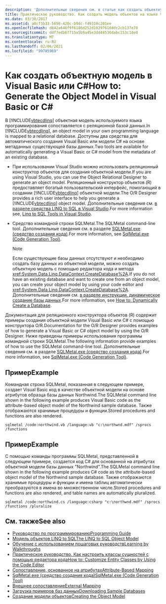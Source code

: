 ```yaml
---
description: 'Дополнительные сведения см. в статье как создать объектную модель в Visual Basic или C. #'
title: Практическое руководство. Как создать модель объектов на языке Visual Basic или C#
ms.date: 03/30/2017
ms.assetid: a0c73b33-5650-420c-b9dc-f49310c201ee
ms.openlocfilehash: d842a646f9f6186d252d10297618ddc2cb137e70
ms.sourcegitcommit: ddf7edb67715a5b9a45e3dd44536dabc153c1de0
ms.translationtype: MT
ms.contentlocale: ru-RU
ms.lasthandoff: 02/06/2021
ms.locfileid: "99785969"
---
```

# <a name="how-to-generate-the-object-model-in-visual-basic-or-c"></a><span data-ttu-id="a186c-103">Как создать объектную модель в Visual Basic или C\#</span><span class="sxs-lookup"><span data-stu-id="a186c-103">How to: Generate the Object Model in Visual Basic or C\#</span></span>

<span data-ttu-id="a186c-104">В [!INCLUDE[vbtecdlinq](../../../../../../includes/vbtecdlinq-md.md)] объектная модель используемого языка программирования сопоставляется с реляционной базой данных.</span><span class="sxs-lookup"><span data-stu-id="a186c-104">In [!INCLUDE[vbtecdlinq](../../../../../../includes/vbtecdlinq-md.md)], an object model in your own programming language is mapped to a relational database.</span></span> <span data-ttu-id="a186c-105">Доступны два средства для автоматического создания Visual Basic или модели C# на основе метаданных существующей базы данных.</span><span class="sxs-lookup"><span data-stu-id="a186c-105">Two tools are available for automatically generating a Visual Basic or C# model from the metadata of an existing database.</span></span>  
  
- <span data-ttu-id="a186c-106">При использовании Visual Studio можно использовать реляционный конструктор объектов для создания объектной модели.</span><span class="sxs-lookup"><span data-stu-id="a186c-106">If you are using Visual Studio, you can use the Object Relational Designer to generate an object model.</span></span> <span data-ttu-id="a186c-107">Реляционный конструктор объектов (R) предоставляет богатый пользовательский интерфейс, помогающий в создании [!INCLUDE[vbtecdlinq](../../../../../../includes/vbtecdlinq-md.md)] объектной модели.</span><span class="sxs-lookup"><span data-stu-id="a186c-107">The O/R Designer provides a rich user interface to help you generate a [!INCLUDE[vbtecdlinq](../../../../../../includes/vbtecdlinq-md.md)] object model.</span></span> <span data-ttu-id="a186c-108">Дополнительные сведения см. [в разделе средства LINQ to SQL в Visual Studio](/visualstudio/data-tools/linq-to-sql-tools-in-visual-studio2).</span><span class="sxs-lookup"><span data-stu-id="a186c-108">For more information see, [Linq to SQL Tools in Visual Studio](/visualstudio/data-tools/linq-to-sql-tools-in-visual-studio2).</span></span>
  
- <span data-ttu-id="a186c-109">Средство командной строки SQLMetal.</span><span class="sxs-lookup"><span data-stu-id="a186c-109">The SQLMetal command-line tool.</span></span> <span data-ttu-id="a186c-110">Дополнительные сведения см. в разделе [SQLMetal.exe (средство создания кода)](../../../../tools/sqlmetal-exe-code-generation-tool.md).</span><span class="sxs-lookup"><span data-stu-id="a186c-110">For more information, see [SqlMetal.exe (Code Generation Tool)](../../../../tools/sqlmetal-exe-code-generation-tool.md).</span></span>  
  
    > [!NOTE]
    > <span data-ttu-id="a186c-111">Если существующие базы данных отсутствуют и необходимо создать базу данных из объектной модели, можно создать объектную модель с помощью редактора кода и метода <xref:System.Data.Linq.DataContext.CreateDatabase%2A>.</span><span class="sxs-lookup"><span data-stu-id="a186c-111">If you do not have an existing database and want to create one from an object model, you can create your object model by using your code editor and <xref:System.Data.Linq.DataContext.CreateDatabase%2A>.</span></span> <span data-ttu-id="a186c-112">Дополнительные сведения см. [в разделе инструкции. динамическое создание базы данных](how-to-dynamically-create-a-database.md).</span><span class="sxs-lookup"><span data-stu-id="a186c-112">For more information, see [How to: Dynamically Create a Database](how-to-dynamically-create-a-database.md).</span></span>  
  
 <span data-ttu-id="a186c-113">Документация для реляционного конструктора объектов (R) содержит примеры создания объектной модели Visual Basic или C# с помощью конструктора O/R.</span><span class="sxs-lookup"><span data-stu-id="a186c-113">Documentation for the O/R Designer provides examples of how to generate a Visual Basic or C# object model by using the O/R Designer.</span></span> <span data-ttu-id="a186c-114">Ниже приведены примеры использования программы командной строки SQLMetal.</span><span class="sxs-lookup"><span data-stu-id="a186c-114">The following information provide examples of how to use the SQLMetal command-line tool.</span></span> <span data-ttu-id="a186c-115">Дополнительные сведения см. в разделе [SQLMetal.exe (средство создания кода)](../../../../tools/sqlmetal-exe-code-generation-tool.md).</span><span class="sxs-lookup"><span data-stu-id="a186c-115">For more information, see [SqlMetal.exe (Code Generation Tool)](../../../../tools/sqlmetal-exe-code-generation-tool.md).</span></span>  
  
## <a name="example"></a><span data-ttu-id="a186c-116">Пример</span><span class="sxs-lookup"><span data-stu-id="a186c-116">Example</span></span>  

 <span data-ttu-id="a186c-117">Командная строка SQLMetal, показанная в следующем примере, создает Visual Basic код в качестве объектной модели на основе атрибутов образца базы данных Northwind.</span><span class="sxs-lookup"><span data-stu-id="a186c-117">The SQLMetal command line shown in the following example produces Visual Basic code as the attribute-based object model of the Northwind sample database.</span></span> <span data-ttu-id="a186c-118">Также отображаются хранимые процедуры и функции.</span><span class="sxs-lookup"><span data-stu-id="a186c-118">Stored procedures and functions are also rendered.</span></span>  
  
```console  
sqlmetal /code:northwind.vb /language:vb "c:\northwnd.mdf" /sprocs /functions  
```  
  
## <a name="example"></a><span data-ttu-id="a186c-119">Пример</span><span class="sxs-lookup"><span data-stu-id="a186c-119">Example</span></span>  

 <span data-ttu-id="a186c-120">С помощью команды программы SQLMetal, представленной в следующем примере, создается код C# для основанной на атрибутах объектной модели базы данных "Northwind".</span><span class="sxs-lookup"><span data-stu-id="a186c-120">The SQLMetal command line shown in the following example produces C# code as the attribute-based object model of the Northwind sample database.</span></span> <span data-ttu-id="a186c-121">Также отображаются хранимые процедуры и функции и имена таблиц автоматически преобразуются в имена во множественном числе.</span><span class="sxs-lookup"><span data-stu-id="a186c-121">Stored procedures and functions are also rendered, and table names are automatically pluralized.</span></span>  
  
```console  
sqlmetal /code:northwind.cs /language:csharp "c:\northwnd.mdf" /sprocs /functions /pluralize  
```  
  
## <a name="see-also"></a><span data-ttu-id="a186c-122">См. также</span><span class="sxs-lookup"><span data-stu-id="a186c-122">See also</span></span>

- [<span data-ttu-id="a186c-123">Руководство по программированию</span><span class="sxs-lookup"><span data-stu-id="a186c-123">Programming Guide</span></span>](programming-guide.md)
- [<span data-ttu-id="a186c-124">Модель объектов LINQ to SQL</span><span class="sxs-lookup"><span data-stu-id="a186c-124">The LINQ to SQL Object Model</span></span>](the-linq-to-sql-object-model.md)
- [<span data-ttu-id="a186c-125">Обучение с использованием пошаговых руководств</span><span class="sxs-lookup"><span data-stu-id="a186c-125">Learning by Walkthroughs</span></span>](learning-by-walkthroughs.md)
- [<span data-ttu-id="a186c-126">Практическое руководство. Как настроить классы сущностей с помощью редактора кода</span><span class="sxs-lookup"><span data-stu-id="a186c-126">How to: Customize Entity Classes by Using the Code Editor</span></span>](how-to-customize-entity-classes-by-using-the-code-editor.md)
- [<span data-ttu-id="a186c-127">Сопоставление, основанное на атрибутах</span><span class="sxs-lookup"><span data-stu-id="a186c-127">Attribute-Based Mapping</span></span>](attribute-based-mapping.md)
- [<span data-ttu-id="a186c-128">SqlMetal.exe (средство создания кода)</span><span class="sxs-lookup"><span data-stu-id="a186c-128">SqlMetal.exe (Code Generation Tool)</span></span>](../../../../tools/sqlmetal-exe-code-generation-tool.md)
- [<span data-ttu-id="a186c-129">Внешнее сопоставление</span><span class="sxs-lookup"><span data-stu-id="a186c-129">External Mapping</span></span>](external-mapping.md)
- [<span data-ttu-id="a186c-130">Загрузка примеров баз данных</span><span class="sxs-lookup"><span data-stu-id="a186c-130">Downloading Sample Databases</span></span>](downloading-sample-databases.md)
- [<span data-ttu-id="a186c-131">Создание модели объектов</span><span class="sxs-lookup"><span data-stu-id="a186c-131">Creating the Object Model</span></span>](creating-the-object-model.md)
